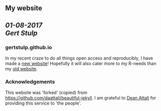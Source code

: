 ## My website
*01-08-2017*   
*Gert Stulp*   
---

### gertstulp.github.io
In my recent craze to do all things open access and reproducibly, I have made a [new website](https://gertstulp.github.io/)! Hopefully it will also cater more to my R-needs than my [old website](www.gertstulp.com). 

### Acknowledgements 
This website was 'forked' (copied) from https://github.com/daattali/beautiful-jekyll. I am grateful to [Dean Attali](http://deanattali.com) for providing this service to 'the people'.



